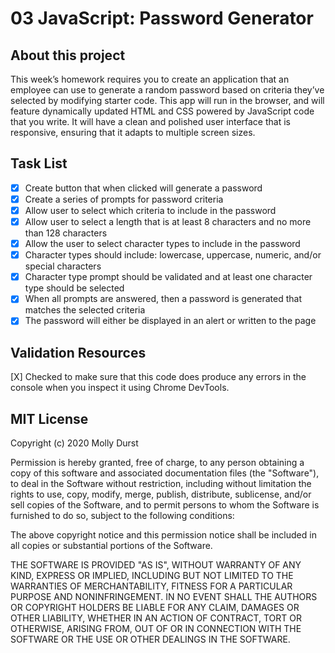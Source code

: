# 03 JavaScript: Password Generator

## About this project

This week’s homework requires you to create an application that an employee can use to generate a random password based on criteria they’ve selected by modifying starter code. This app will run in the browser, and will feature dynamically updated HTML and CSS powered by JavaScript code that you write. It will have a clean and polished user interface that is responsive, ensuring that it adapts to multiple screen sizes.

## Task List
- [X] Create button that when clicked will generate a password
- [X] Create a series of prompts for password criteria
- [X] Allow user to select which criteria to include in the password
- [X] Allow user to select a length that is at least 8 characters and no more than 128 characters
- [X] Allow the user to select character types to include in the password
- [X] Character types should include: lowercase, uppercase, numeric, and/or special characters
- [X] Character type prompt should be validated and at least one character type should be selected
- [X] When all prompts are answered, then a password is generated that matches the selected criteria
- [X] The password will either be displayed in an alert or written to the page 

## Validation Resources
[X] Checked to make sure that this code does produce any errors in the console when you inspect it using Chrome DevTools.

## MIT License

Copyright (c) 2020 Molly Durst

Permission is hereby granted, free of charge, to any person obtaining a copy
of this software and associated documentation files (the "Software"), to deal
in the Software without restriction, including without limitation the rights
to use, copy, modify, merge, publish, distribute, sublicense, and/or sell
copies of the Software, and to permit persons to whom the Software is
furnished to do so, subject to the following conditions:

The above copyright notice and this permission notice shall be included in all
copies or substantial portions of the Software.

THE SOFTWARE IS PROVIDED "AS IS", WITHOUT WARRANTY OF ANY KIND, EXPRESS OR
IMPLIED, INCLUDING BUT NOT LIMITED TO THE WARRANTIES OF MERCHANTABILITY,
FITNESS FOR A PARTICULAR PURPOSE AND NONINFRINGEMENT. IN NO EVENT SHALL THE
AUTHORS OR COPYRIGHT HOLDERS BE LIABLE FOR ANY CLAIM, DAMAGES OR OTHER
LIABILITY, WHETHER IN AN ACTION OF CONTRACT, TORT OR OTHERWISE, ARISING FROM,
OUT OF OR IN CONNECTION WITH THE SOFTWARE OR THE USE OR OTHER DEALINGS IN THE
SOFTWARE.




